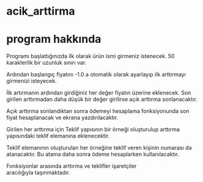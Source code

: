 # acik_arttirma
# program hakkında
Programı başlattığınızda ilk olarak ürün ismi girmeniz istenecek. 50 karakterlik bir uzunluk sınırı var.

Ardından başlangıç fiyatını -1.0 a otomatik olarak ayarlayıp ilk arttırmayı girmenizi isteyecek.

İlk artırmanın ardından girdiğiniz her değer fiyatın üzerine eklenecek. Son girilen arttırmadan daha düşük bir değer girilirse açık arttırma sonlanacaktır.

Açık arttırma sonlandıktan sonra ödemeyi hesaplama fonksiyonunda son fiyat hesaplanacak ve ekrana yazdırılacaktır.

Girilen her arttırma için Teklif yapısının bir örneği oluşturulup arttırma yapısındaki teklif elemanına eklenecektir.

Teklif elemanının oluşturulan her örneğine teklif veren kişinin numarası da atanacaktır. Bu atama daha sonra ödeme hesaplarken kullanılacaktır.

Fonksiyonlar arasında arttırma ve teklifler işaretçiler aracılığıyla taşınmaktadır.


